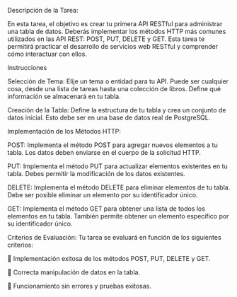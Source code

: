 Descripción de la Tarea:

En esta tarea, el objetivo es crear tu primera API RESTful para administrar una tabla de datos. Deberás implementar los métodos HTTP más comunes utilizados en las API REST: POST, PUT, DELETE y GET. Esta tarea te permitirá practicar el desarrollo de servicios web RESTful y comprender cómo interactuar con ellos.

Instrucciones

Selección de Tema: Elije un tema o entidad para tu API. Puede ser cualquier cosa, desde una lista de tareas hasta una colección de libros. Define qué información se almacenará en tu tabla.

Creación de la Tabla: Define la estructura de tu tabla y crea un conjunto de datos inicial. Esto debe ser en una base de datos real de PostgreSQL.

Implementación de los Métodos HTTP:

POST: Implementa el método POST para agregar nuevos elementos a tu tabla. Los datos deben enviarse en el cuerpo de la solicitud HTTP.

PUT: Implementa el método PUT para actualizar elementos existentes en tu tabla. Debes permitir la modificación de los datos existentes.

DELETE: Implementa el método DELETE para eliminar elementos de tu tabla. Debe ser posible eliminar un elemento por su identificador único.

GET: Implementa el método GET para obtener una lista de todos los elementos en tu tabla. También permite obtener un elemento específico por su identificador único.

Criterios de Evaluación: Tu tarea se evaluará en función de los siguientes criterios:

 Implementación exitosa de los métodos POST, PUT, DELETE y GET.

 Correcta manipulación de datos en la tabla.

 Funcionamiento sin errores y pruebas exitosas.